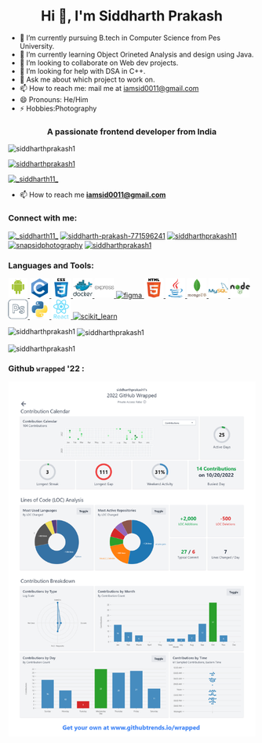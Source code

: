 <h1 align="center">Hi 👋, I'm Siddharth Prakash</h1>

- 🔭 I’m currently pursuing B.tech in Computer Science from Pes University.
- 🌱 I’m currently learning Object Orineted Analysis and design using Java.
- 👯 I’m looking to collaborate on Web dev projects.
- 🤔 I’m looking for help with DSA in C++.
- 💬 Ask me about which project to work on.
- 📫 How to reach me: mail me at iamsid0011@gmail.com
- 😄 Pronouns: He/Him
- ⚡ Hobbies:Photography 

<h3 align="center">A passionate frontend developer from India</h3>

<p align="left"> <img src="https://komarev.com/ghpvc/?username=siddharthprakash1&label=Profile%20views&color=0e75b6&style=flat" alt="siddharthprakash1" /> </p>

<p align="left"> <a href="https://github.com/ryo-ma/github-profile-trophy"><img src="https://github-profile-trophy.vercel.app/?username=siddharthprakash1" alt="siddharthprakash1" /></a> </p>

<p align="left"> <a href="https://twitter.com/_siddharth11_" target="blank"><img src="https://img.shields.io/twitter/follow/_siddharth11_?logo=twitter&style=for-the-badge" alt="_siddharth11_" /></a> </p>

- 📫 How to reach me **iamsid0011@gmail.com**

<h3 align="left">Connect with me:</h3>
<p align="left">
<a href="https://twitter.com/_siddharth11_" target="blank"><img align="center" src="https://raw.githubusercontent.com/rahuldkjain/github-profile-readme-generator/master/src/images/icons/Social/twitter.svg" alt="_siddharth11_" height="30" width="40" /></a>
<a href="https://linkedin.com/in/siddharth-prakash-771596241" target="blank"><img align="center" src="https://raw.githubusercontent.com/rahuldkjain/github-profile-readme-generator/master/src/images/icons/Social/linked-in-alt.svg" alt="siddharth-prakash-771596241" height="30" width="40" /></a>
<a href="https://kaggle.com/siddharthprakash11" target="blank"><img align="center" src="https://raw.githubusercontent.com/rahuldkjain/github-profile-readme-generator/master/src/images/icons/Social/kaggle.svg" alt="siddharthprakash11" height="30" width="40" /></a>
<a href="https://instagram.com/snapsidphotography" target="blank"><img align="center" src="https://raw.githubusercontent.com/rahuldkjain/github-profile-readme-generator/master/src/images/icons/Social/instagram.svg" alt="snapsidphotography" height="30" width="40" /></a>
<a href="https://www.leetcode.com/siddharthprakash1" target="blank"><img align="center" src="https://raw.githubusercontent.com/rahuldkjain/github-profile-readme-generator/master/src/images/icons/Social/leet-code.svg" alt="siddharthprakash1" height="30" width="40" /></a>
</p>

<h3 align="left">Languages and Tools:</h3>
<p align="left"> <a href="https://developer.android.com" target="_blank" rel="noreferrer"> <img src="https://raw.githubusercontent.com/devicons/devicon/master/icons/android/android-original-wordmark.svg" alt="android" width="40" height="40"/> </a> <a href="https://www.cprogramming.com/" target="_blank" rel="noreferrer"> <img src="https://raw.githubusercontent.com/devicons/devicon/master/icons/c/c-original.svg" alt="c" width="40" height="40"/> </a> <a href="https://www.w3schools.com/css/" target="_blank" rel="noreferrer"> <img src="https://raw.githubusercontent.com/devicons/devicon/master/icons/css3/css3-original-wordmark.svg" alt="css3" width="40" height="40"/> </a> <a href="https://www.docker.com/" target="_blank" rel="noreferrer"> <img src="https://raw.githubusercontent.com/devicons/devicon/master/icons/docker/docker-original-wordmark.svg" alt="docker" width="40" height="40"/> </a> <a href="https://expressjs.com" target="_blank" rel="noreferrer"> <img src="https://raw.githubusercontent.com/devicons/devicon/master/icons/express/express-original-wordmark.svg" alt="express" width="40" height="40"/> </a> <a href="https://www.figma.com/" target="_blank" rel="noreferrer"> <img src="https://www.vectorlogo.zone/logos/figma/figma-icon.svg" alt="figma" width="40" height="40"/> </a> <a href="https://www.w3.org/html/" target="_blank" rel="noreferrer"> <img src="https://raw.githubusercontent.com/devicons/devicon/master/icons/html5/html5-original-wordmark.svg" alt="html5" width="40" height="40"/> </a> <a href="https://www.java.com" target="_blank" rel="noreferrer"> <img src="https://raw.githubusercontent.com/devicons/devicon/master/icons/java/java-original.svg" alt="java" width="40" height="40"/> </a> <a href="https://www.mongodb.com/" target="_blank" rel="noreferrer"> <img src="https://raw.githubusercontent.com/devicons/devicon/master/icons/mongodb/mongodb-original-wordmark.svg" alt="mongodb" width="40" height="40"/> </a> <a href="https://www.mysql.com/" target="_blank" rel="noreferrer"> <img src="https://raw.githubusercontent.com/devicons/devicon/master/icons/mysql/mysql-original-wordmark.svg" alt="mysql" width="40" height="40"/> </a> <a href="https://nodejs.org" target="_blank" rel="noreferrer"> <img src="https://raw.githubusercontent.com/devicons/devicon/master/icons/nodejs/nodejs-original-wordmark.svg" alt="nodejs" width="40" height="40"/> </a> <a href="https://www.photoshop.com/en" target="_blank" rel="noreferrer"> <img src="https://raw.githubusercontent.com/devicons/devicon/master/icons/photoshop/photoshop-line.svg" alt="photoshop" width="40" height="40"/> </a> <a href="https://www.python.org" target="_blank" rel="noreferrer"> <img src="https://raw.githubusercontent.com/devicons/devicon/master/icons/python/python-original.svg" alt="python" width="40" height="40"/> </a> <a href="https://reactjs.org/" target="_blank" rel="noreferrer"> <img src="https://raw.githubusercontent.com/devicons/devicon/master/icons/react/react-original-wordmark.svg" alt="react" width="40" height="40"/> </a> <a href="https://scikit-learn.org/" target="_blank" rel="noreferrer"> <img src="https://upload.wikimedia.org/wikipedia/commons/0/05/Scikit_learn_logo_small.svg" alt="scikit_learn" width="40" height="40"/> </a> </p>

<p><img align="left" src="https://github-readme-stats.vercel.app/api/top-langs?username=siddharthprakash1&show_icons=true&locale=en&layout=compact" alt="siddharthprakash1" /></p>

<p>&nbsp;<img align="center" src="https://github-readme-stats.vercel.app/api?username=siddharthprakash1&show_icons=true&locale=en" alt="siddharthprakash1" /></p>

<p><img align="center" src="https://github-readme-streak-stats.herokuapp.com/?user=siddharthprakash1&" alt="siddharthprakash1" /></p>

### Github `wrapped` '22 :

<img src="https://github.com/siddharthprakash1/siddharthprakash1/blob/main/assets/github-wrapped.png">

